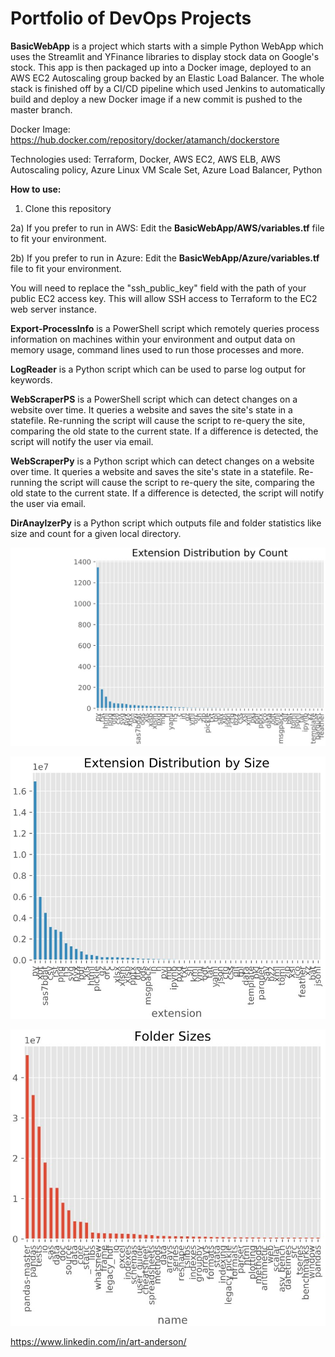 # Portfolio of DevOps Projects

**BasicWebApp** is a project which starts with a simple Python WebApp which uses the Streamlit and YFinance libraries to display stock data on Google's stock. This app is then packaged up into a Docker image, deployed to an AWS EC2 Autoscaling group backed by an Elastic Load Balancer. The whole stack is finished off by a CI/CD pipeline which used Jenkins to automatically build and deploy a new Docker image if a new commit is pushed to the master branch.

Docker Image: https://hub.docker.com/repository/docker/atamanch/dockerstore

Technologies used: Terraform, Docker, AWS EC2, AWS ELB, AWS Autoscaling policy, Azure Linux VM Scale Set, Azure Load Balancer, Python

**How to use:**

1) Clone this repository

2a) If you prefer to run in AWS:
	  Edit the **BasicWebApp/AWS/variables.tf** file to fit your environment.
    
2b) If you prefer to run in Azure: 
    Edit the **BasicWebApp/Azure/variables.tf** file to fit your environment.

You will need to replace the "ssh_public_key" field with the path of your public EC2 access key. This will allow SSH access to Terraform to the EC2 web server instance.


**Export-ProcessInfo** is a PowerShell script which remotely queries process information on machines within your environment and output data on memory usage, command lines used to run those processes and more.


**LogReader** is a Python script which can be used to parse log output for keywords.


**WebScraperPS** is a PowerShell script which can detect changes on a website over time. It queries a website and saves the site's state in a statefile. Re-running the script will cause the script to re-query the site, comparing the old state to the current state. If a difference is detected, the script will notify the user via email.


**WebScraperPy** is a Python script which can detect changes on a website over time. It queries a website and saves the site's state in a statefile. Re-running the script will cause the script to re-query the site, comparing the old state to the current state. If a difference is detected, the script will notify the user via email.


**DirAnaylzerPy** is a Python script which outputs file and folder statistics like size and count for a given local directory.

![Extension Distribution by Count](/DirAnalyzerPy/ExtDistCount.jpg?raw=true "Extension Distrbution by Count")

![Extension Distribution by Size](/DirAnalyzerPy/ExtDistSize.jpg?raw=true "Extension Distribution by Size")

![Folder Sizes](/DirAnalyzerPy/FolderSize.jpg?raw=true "Folder Sizes")

https://www.linkedin.com/in/art-anderson/
